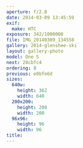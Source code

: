 ```yaml
---
aperture: f/2.0
date: 2014-03-09 13:45:59
exif:
  make: HTC
exposure: 342/1000000
file: IMG_20140309_134558
gallery: 2014-glenshee-ski
layout: gallery-photo
model: One S
next: 28cbfc4
ordering: 8
previous: e0bfe6d
sizes:
  640w:
    height: 362
    width: 640
  200x200:
    height: 200
    width: 200
  96x96:
    height: 96
    width: 96
title: 
---
```

